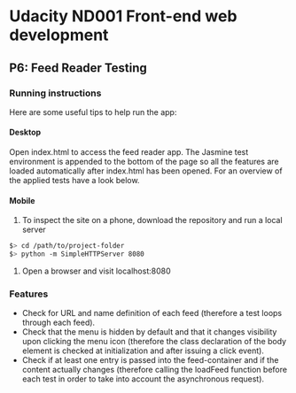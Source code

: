 # Udacity ND001 Front-end web development
## P6: Feed Reader Testing

### Running instructions

Here are some useful tips to help run the app:

#### Desktop

Open index.html to access the feed reader app. The Jasmine test environment is appended to the bottom of the page so all the features are loaded automatically after index.html has been opened. For an overview of the applied tests have a look below.

#### Mobile

1. To inspect the site on a phone, download the repository and run a local server

  ```bash
  $> cd /path/to/project-folder
  $> python -m SimpleHTTPServer 8080
  ```

1. Open a browser and visit localhost:8080

### Features
* Check for URL and name definition of each feed (therefore a test loops through each feed).
* Check that the menu is hidden by default and that it changes visibility upon clicking the menu icon (therefore the class declaration of the body element is checked at initialization and after issuing a click event).
* Check if at least one entry is passed into the feed-container and if the content actually changes (therefore calling the loadFeed function before each test in order to take into account the asynchronous request).